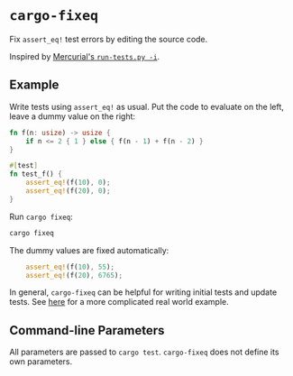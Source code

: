 # `cargo-fixeq`

Fix `assert_eq!` test errors by editing the source code.

Inspired by [Mercurial's `run-tests.py -i`](https://www.mercurial-scm.org/repo/hg/rev/02e9355c3420).

## Example

Write tests using `assert_eq!` as usual. Put the code to evaluate on the left, leave a dummy value on the right: 

```rust
fn f(n: usize) -> usize {
    if n <= 2 { 1 } else { f(n - 1) + f(n - 2) }
}

#[test]
fn test_f() {
    assert_eq!(f(10), 0);
    assert_eq!(f(20), 0);
}
```

Run `cargo fixeq`:

```bash
cargo fixeq
```

The dummy values are fixed automatically:

```rust
    assert_eq!(f(10), 55);
    assert_eq!(f(20), 6765);
```

In general, `cargo-fixeq` can be helpful for writing initial tests and update tests. See [here](https://github.com/facebookexperimental/eden/blob/213b3f086c349e84871add20ac8b5641397c62bf/eden/scm/lib/renderdag/src/box_drawing.rs#L321-L340) for a more complicated real world example.

## Command-line Parameters

All parameters are passed to `cargo test`. `cargo-fixeq` does not define its own parameters.
